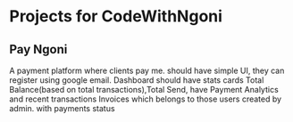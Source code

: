 # Projects for CodeWithNgoni

## Pay Ngoni

A payment platform where clients pay me. should have simple UI, they can register using google email.
Dashboard should have stats cards Total Balance(based on total transactions),Total Send, have Payment Analytics and recent transactions
Invoices which belongs to those users created by admin. with payments status
